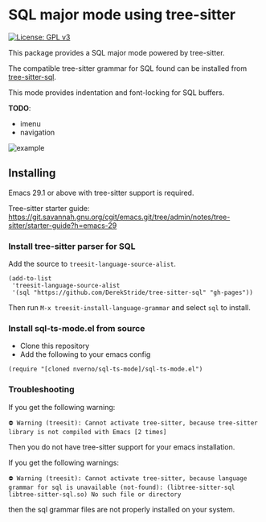 # SQL major mode using tree-sitter

[![License: GPL v3](https://img.shields.io/badge/License-GPLv3-blue.svg)](https://www.gnu.org/licenses/gpl-3.0)

This package provides a SQL major mode powered by tree-sitter.

The compatible tree-sitter grammar for SQL found can be installed from
[tree-sitter-sql](https://github.com/DerekStride/tree-sitter-sql).

This mode provides indentation and font-locking for SQL buffers.


**TODO**:

+ imenu
+ navigation

 

![example](doc/example.png)

## Installing

Emacs 29.1 or above with tree-sitter support is required. 

Tree-sitter starter guide: https://git.savannah.gnu.org/cgit/emacs.git/tree/admin/notes/tree-sitter/starter-guide?h=emacs-29

### Install tree-sitter parser for SQL

Add the source to `treesit-language-source-alist`. 

```elisp
(add-to-list
 'treesit-language-source-alist
 '(sql "https://github.com/DerekStride/tree-sitter-sql" "gh-pages"))
```

Then run `M-x treesit-install-language-grammar` and select `sql` to install.

### Install sql-ts-mode.el from source

- Clone this repository
- Add the following to your emacs config

```elisp
(require "[cloned nverno/sql-ts-mode]/sql-ts-mode.el")
```

### Troubleshooting

If you get the following warning:

```
⛔ Warning (treesit): Cannot activate tree-sitter, because tree-sitter
library is not compiled with Emacs [2 times]
```

Then you do not have tree-sitter support for your emacs installation.

If you get the following warnings:
```
⛔ Warning (treesit): Cannot activate tree-sitter, because language grammar for sql is unavailable (not-found): (libtree-sitter-sql libtree-sitter-sql.so) No such file or directory
```

then the sql grammar files are not properly installed on your system.
